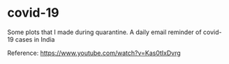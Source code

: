 # covid-19
Some plots that I made during quarantine.
A daily email reminder of covid-19 cases in India

Reference: https://www.youtube.com/watch?v=Kas0tIxDvrg

